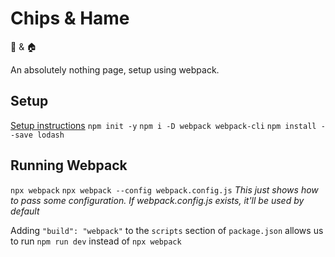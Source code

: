 # Chips & Hame

🍟 & 🏠

An absolutely nothing page, setup using webpack.

## Setup

[Setup instructions](https://webpack.js.org/guides/getting-started/#basic-setup)
`npm init -y`
`npm i -D webpack webpack-cli`
`npm install --save lodash`

## Running Webpack

`npx webpack`
`npx webpack --config webpack.config.js` *This just shows how to pass some configuration. If webpack.config.js exists, it'll be used by default*

Adding `"build": "webpack"` to the `scripts` section of `package.json` allows us to run `npm run dev` instead of `npx webpack`



